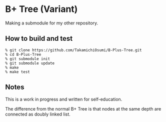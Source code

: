 # B+ Tree (Variant)

Making a submodule for my other repository.

## How to build and test

```
% git clone https://github.com/TakamichiOsumi/B-Plus-Tree.git
% cd B-Plus-Tree
% git submodule init
% git submodule update
% make
% make test
```

## Notes

This is a work in progress and written for self-education.

The difference from the normal B+ Tree is that nodes at the same depth are connected as doubly linked list.
